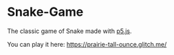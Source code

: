 # Snake-Game

The classic game of Snake made with [p5.js](https://p5js.org).

You can play it here: https://prairie-tall-ounce.glitch.me/

